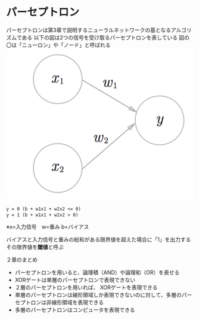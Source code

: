 # パーセプトロン
パーセプトロンは第3章で説明するニューラルネットワークの基となるアルゴリズムである
以下の図は2つの信号を受け取るパーセプトロンを表している
図の〇は「ニューロン」や「ノード」と呼ばれる
![パーセプトロン](perceptron.png "パーセプトロン")

```
y = 0 (b + w1x1 + w2x2 <= 0)
y = 1 (b + w1x1 + w2x2 > 0)
```
※x=入力信号　w=重み b=バイアス

バイアスと入力信号と重みの総和がある限界値を超えた場合に「1」を出力する
その限界値を**閾値**と呼ぶ

２章のまとめ

- パーセプトロンを用いると、論理積（AND）や論理和（OR）を表せる
- XORゲートは単層のパーセプトロンで表現できない
- ２層のパーセプトロンを用いれば、 XORゲートを表現できる
- 単層のパーセプトロンは線形領域しか表現できないのに対して、多層のパーセプトロンは非線形領域を表現できる
- 多層のパーセプトロンはコンピュータを表現できる
